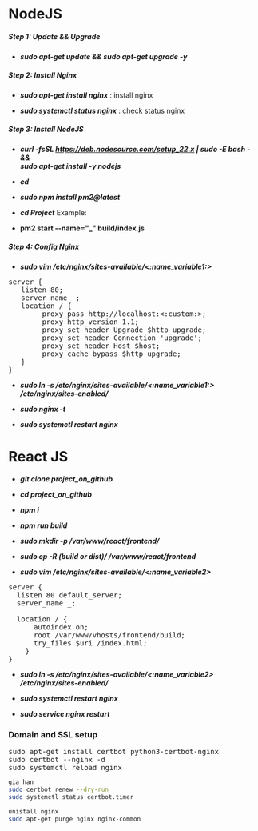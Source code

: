 # NodeJS

##### Step 1: Update && Upgrade

-   **_sudo apt-get update && sudo apt-get upgrade -y_**

##### Step 2: Install Nginx

-   **_sudo apt-get install nginx_** : install nginx

-   **_sudo systemctl status nginx_** : check status nginx

##### Step 3: Install NodeJS

-   **_curl -fsSL https://deb.nodesource.com/setup_22.x | sudo -E bash - &&\
     sudo apt-get install -y nodejs_**

-   **_cd_**

-   **_sudo npm install pm2@latest_**
-   **_cd Project_**
    Example:
-   **pm2 start --name="\_" build/index.js**

##### Step 4: Config Nginx

-   **_sudo vim /etc/nginx/sites-available/<:name_variable1:>_**
<pre>
server {
   listen 80; 
   server_name _;
   location / {
        proxy_pass http://localhost:<:custom:>;
        proxy_http_version 1.1;
        proxy_set_header Upgrade $http_upgrade;
        proxy_set_header Connection 'upgrade';
        proxy_set_header Host $host;
        proxy_cache_bypass $http_upgrade;
   }
}
</pre>

-   **_sudo ln -s /etc/nginx/sites-available/<:name_variable1:> /etc/nginx/sites-enabled/_**

-   **_sudo nginx -t_**

-   **_sudo systemctl restart nginx_**

# React JS

-   **_git clone project_on_github_**

-   **_cd project_on_github_**

-   **_npm i_**

-   **_npm run build_**

-   **_sudo mkdir -p /var/www/react/frontend/_**

-   **_sudo cp -R (build or dist)/ /var/www/react/frontend_**

-   **_sudo vim /etc/nginx/sites-available/<:name_variable2>_**

<pre>
server {
  listen 80 default_server;
  server_name _;

  location / {
      autoindex on;
      root /var/www/vhosts/frontend/build;
      try_files $uri /index.html;
    }
}
</pre>

-   **_sudo ln -s /etc/nginx/sites-available/<:name_variable2> /etc/nginx/sites-enabled/_**

-   **_sudo systemctl restart nginx_**
-   **_sudo service nginx restart_**

### Domain and SSL setup

<pre>
sudo apt-get install certbot python3-certbot-nginx
sudo certbot --nginx -d <domain-name>
sudo systemctl reload nginx
</pre>

```bash
gia han
sudo certbot renew --dry-run
sudo systemctl status certbot.timer

unistall nginx
sudo apt-get purge nginx nginx-common
```
